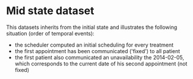 # Mid state dataset

This datasets inherits from the initial state and illustrates the following
situation (order of temporal events):

* the scheduler computed an initial scheduling for every treatment
* the first appointment has been communicated ('fixed') to all patient
* the first patient also communicated an unavailability the 2014-02-05, which
  corresponds to the current date of his second appointment (not fixed)